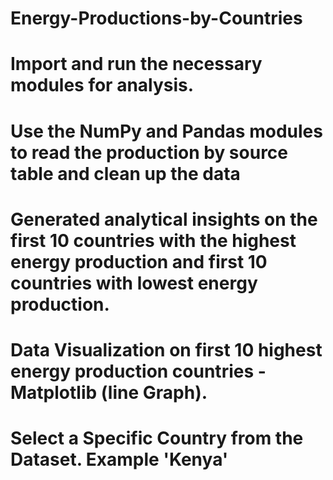 # Energy-Productions-by-Countries
#	Import and run the necessary modules for analysis.
#	Use the NumPy and Pandas modules to read the production by source table and clean up the data
#	Generated analytical insights on the first 10 countries with the highest energy production and first 10 countries with lowest energy production. 
# Data Visualization on first 10 highest energy production countries - Matplotlib (line Graph).
# Select a Specific Country from the Dataset. Example 'Kenya'
